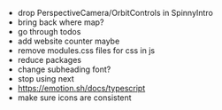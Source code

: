 -   drop PerspectiveCamera/OrbitControls in SpinnyIntro
-   bring back where map?
-   go through todos
-   add website counter maybe
-   remove modules.css files for css in js
-   reduce packages
-   change subheading font?
-   stop using next
-   https://emotion.sh/docs/typescript
-   make sure icons are consistent
